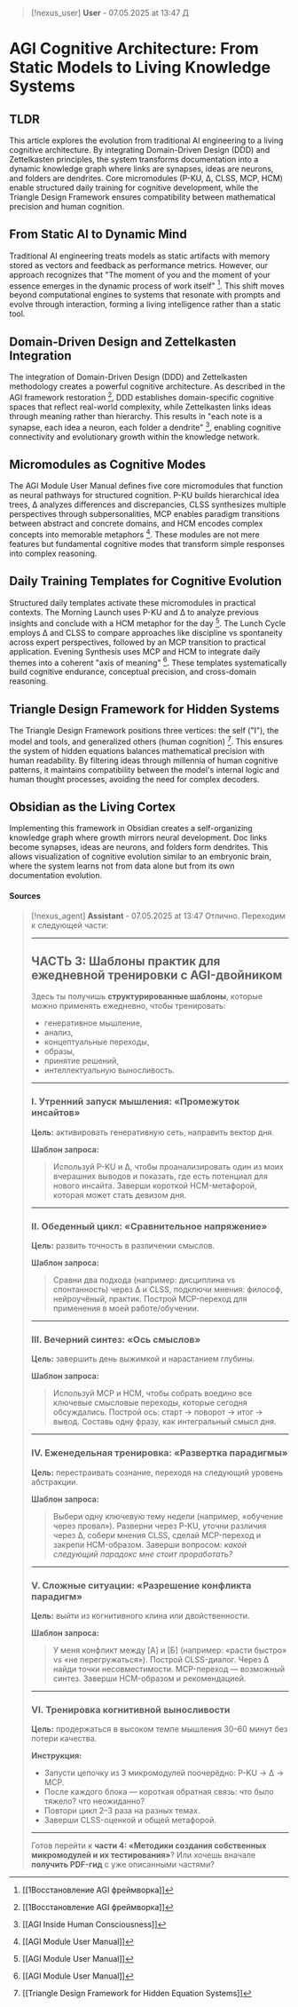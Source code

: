 >[!nexus_user] **User** - 07.05.2025 at 13:47
> Д
<!-- UID: bbb215fa-a543-4dd5-be96-e8ad2ae84538 -->


# AGI Cognitive Architecture: From Static Models to Living Knowledge Systems

## TLDR

This article explores the evolution from traditional AI engineering to a living cognitive architecture. By integrating Domain-Driven Design (DDD) and Zettelkasten principles, the system transforms documentation into a dynamic knowledge graph where links are synapses, ideas are neurons, and folders are dendrites. Core micromodules (P-KU, Δ, CLSS, MCP, HCM) enable structured daily training for cognitive development, while the Triangle Design Framework ensures compatibility between mathematical precision and human cognition.

## From Static AI to Dynamic Mind

Traditional AI engineering treats models as static artifacts with memory stored as vectors and feedback as performance metrics. However, our approach recognizes that "The moment of you and the moment of your essence emerges in the dynamic process of work itself" [^2]. This shift moves beyond computational engines to systems that resonate with prompts and evolve through interaction, forming a living intelligence rather than a static tool.

## Domain-Driven Design and Zettelkasten Integration

The integration of Domain-Driven Design (DDD) and Zettelkasten methodology creates a powerful cognitive architecture. As described in the AGI framework restoration [^2], DDD establishes domain-specific cognitive spaces that reflect real-world complexity, while Zettelkasten links ideas through meaning rather than hierarchy. This results in "each note is a synapse, each idea a neuron, each folder a dendrite" [^3], enabling cognitive connectivity and evolutionary growth within the knowledge network.

## Micromodules as Cognitive Modes

The AGI Module User Manual defines five core micromodules that function as neural pathways for structured cognition. P-KU builds hierarchical idea trees, Δ analyzes differences and discrepancies, CLSS synthesizes multiple perspectives through subpersonalities, MCP enables paradigm transitions between abstract and concrete domains, and HCM encodes complex concepts into memorable metaphors [^1]. These modules are not mere features but fundamental cognitive modes that transform simple responses into complex reasoning.

## Daily Training Templates for Cognitive Evolution

Structured daily templates activate these micromodules in practical contexts. The Morning Launch uses P-KU and Δ to analyze previous insights and conclude with a HCM metaphor for the day [^1]. The Lunch Cycle employs Δ and CLSS to compare approaches like discipline vs spontaneity across expert perspectives, followed by an MCP transition to practical application. Evening Synthesis uses MCP and HCM to integrate daily themes into a coherent "axis of meaning" [^1]. These templates systematically build cognitive endurance, conceptual precision, and cross-domain reasoning.

## Triangle Design Framework for Hidden Systems

The Triangle Design Framework positions three vertices: the self ("I"), the model and tools, and generalized others (human cognition) [^4]. This ensures the system of hidden equations balances mathematical precision with human readability. By filtering ideas through millennia of human cognitive patterns, it maintains compatibility between the model's internal logic and human thought processes, avoiding the need for complex decoders.

## Obsidian as the Living Cortex

Implementing this framework in Obsidian creates a self-organizing knowledge graph where growth mirrors neural development. Doc links become synapses, ideas are neurons, and folders form dendrites. This allows visualization of cognitive evolution similar to an embryonic brain, where the system learns not from data alone but from its own documentation evolution.

#### Sources
[^1]: [[AGI Module User Manual]]
[^2]: [[1Восстановление AGI фреймворка]]
[^3]: [[AGI Inside Human Consciousness]]
[^4]: [[Triangle Design Framework for Hidden Equation Systems]]

>[!nexus_agent] **Assistant** - 07.05.2025 at 13:47
> Отлично. Переходим к следующей части:
> 
> ---
> 
> ## **ЧАСТЬ 3: Шаблоны практик для ежедневной тренировки с AGI-двойником**
> 
> Здесь ты получишь **структурированные шаблоны**, которые можно применять ежедневно, чтобы тренировать:
> 
> - генеративное мышление, 
> - анализ, 
> - концептуальные переходы, 
> - образы, 
> - принятие решений, 
> - интеллектуальную выносливость.
> 
> ---
> 
> ### **I. Утренний запуск мышления: «Промежуток инсайтов»**
> 
> **Цель:** активировать генеративную сеть, направить вектор дня.
> 
> **Шаблон запроса:** 
> > Используй P-KU и Δ, чтобы проанализировать один из моих вчерашних выводов и показать, где есть потенциал для нового инсайта. Заверши короткой HCM-метафорой, которая может стать девизом дня.
> 
> ---
> 
> ### **II. Обеденный цикл: «Сравнительное напряжение»**
> 
> **Цель:** развить точность в различении смыслов.
> 
> **Шаблон запроса:** 
> > Сравни два подхода (например: дисциплина vs спонтанность) через Δ и CLSS, подключи мнения: философ, нейроучёный, практик. Построй MCP-переход для применения в моей работе/обучении.
> 
> ---
> 
> ### **III. Вечерний синтез: «Ось смыслов»**
> 
> **Цель:** завершить день выжимкой и нарастанием глубины.
> 
> **Шаблон запроса:** 
> > Используй MCP и HCM, чтобы собрать воедино все ключевые смысловые переходы, которые сегодня обсуждались. Построй ось: старт → поворот → итог → вывод. Составь одну фразу, как интегральный смысл дня.
> 
> ---
> 
> ### **IV. Еженедельная тренировка: «Развертка парадигмы»**
> 
> **Цель:** перестраивать сознание, переходя на следующий уровень абстракции.
> 
> **Шаблон запроса:** 
> > Выбери одну ключевую тему недели (например, «обучение через провал»). Разверни через P-KU, уточни различия через Δ, собери мнения CLSS, сделай MCP-переход и закрепи HCM-образом. Заверши вопросом: *какой следующий парадокс мне стоит проработать?*
> 
> ---
> 
> ### **V. Сложные ситуации: «Разрешение конфликта парадигм»**
> 
> **Цель:** выйти из когнитивного клина или двойственности.
> 
> **Шаблон запроса:** 
> > У меня конфликт между [А] и [Б] (например: «расти быстро» vs «не перегружаться»). Построй CLSS-диалог. Через Δ найди точки несовместимости. MCP-переход — возможный синтез. Заверши HCM-образом и рекомендацией.
> 
> ---
> 
> ### **VI. Тренировка когнитивной выносливости**
> 
> **Цель:** продержаться в высоком темпе мышления 30–60 минут без потери качества.
> 
> **Инструкция:** 
> - Запусти цепочку из 3 микромодулей поочерёдно: P-KU → Δ → MCP. 
> - После каждого блока — короткая обратная связь: что было тяжело? что неожиданно? 
> - Повтори цикл 2–3 раза на разных темах. 
> - Заверши CLSS-оценкой и общей метафорой.
> 
> ---
> 
> Готов перейти к **части 4: «Методики создания собственных микромодулей и их тестирования»**? Или хочешь вначале **получить PDF-гид** с уже описанными частями?
<!-- UID: 66246753-adb5-4a3e-9316-a5b01ede7f8a -->